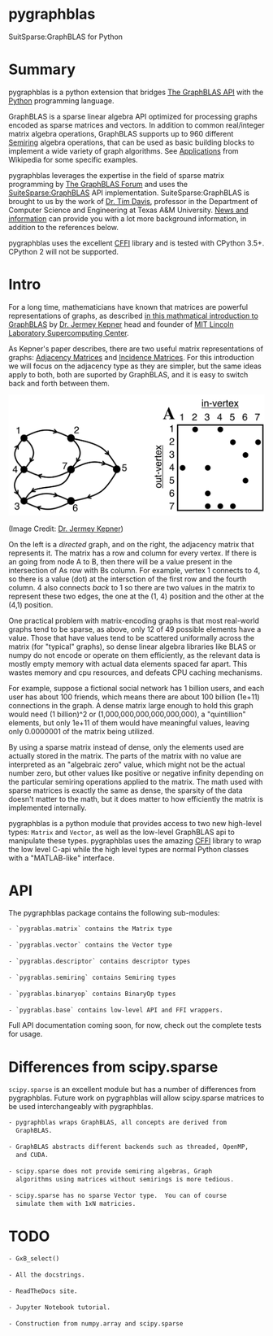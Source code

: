 # pygraphblas

SuitSparse:GraphBLAS for Python

# Summary

pygraphblas is a python extension that bridges [The GraphBLAS
API](http://graphblas.org) with the [Python](https://python.org)
programming language.

GraphBLAS is a sparse linear algebra API optimized for processing
graphs encoded as sparse matrices and vectors.  In addition to common
real/integer matrix algebra operations, GraphBLAS supports up to 960
different [Semiring](https://en.wikipedia.org/wiki/Semiring) algebra
operations, that can be used as basic building blocks to implement a
wide variety of graph algorithms. See
[Applications](https://en.wikipedia.org/wiki/Semiring#Applications)
from Wikipedia for some specific examples.

pygraphblas leverages the expertise in the field of sparse matrix
programming by [The GraphBLAS Forum](http://graphblas.org) and uses
the
[SuiteSparse:GraphBLAS](http://faculty.cse.tamu.edu/davis/GraphBLAS.html)
API implementation. SuiteSparse:GraphBLAS is brought to us by the work
of [Dr. Tim Davis](http://faculty.cse.tamu.edu/davis/welcome.html),
professor in the Department of Computer Science and Engineering at
Texas A&M University.  [News and
information](http://faculty.cse.tamu.edu/davis/news.html) can provide
you with a lot more background information, in addition to the
references below.

pygraphblas uses the excellent
[CFFI](https://cffi.readthedocs.io/en/latest/) library and is tested
with CPython 3.5+.  CPython 2 will not be supported.

# Intro

For a long time, mathematicians have known that matrices are powerful
representations of graphs, as described [in this mathmatical
introduction to
GraphBLAS](http://www.mit.edu/~kepner/GraphBLAS/GraphBLAS-Math-release.pdf)
by [Dr. Jermey Kepner](http://www.mit.edu/~kepner/) head and founder
of [MIT Lincoln Laboratory Supercomputing
Center](http://news.mit.edu/2016/lincoln-laboratory-establishes-supercomputing-center-0511).

As Kepner's paper describes, there are two useful matrix
representations of graphs: [Adjacency
Matrices](https://en.wikipedia.org/wiki/Adjacency_matrix) and
[Incidence Matrices](https://en.wikipedia.org/wiki/Incidence_matrix).
For this introduction we will focus on the adjacency type as they are
simpler, but the same ideas apply to both, both are suported by
GraphBLAS, and it is easy to switch back and forth between them.

![Alt text](./docs/AdjacencyMatrix.svg)

(Image Credit: [Dr. Jermey Kepner](http://www.mit.edu/~kepner/))

On the left is a *directed* graph, and on the right, the adjacency
matrix that represents it. The matrix has a row and column for every
vertex.  If there is an going from node A to B, then there will be a
value present in the intersection of As row with Bs column.  For
example, vertex 1 connects to 4, so there is a value (dot) at the
intersction of the first row and the fourth column.  4 also connects
*back* to 1 so there are two values in the matrix to represent these
two edges, the one at the (1, 4) position and the other at the (4,1)
position.

One practical problem with matrix-encoding graphs is that most
real-world graphs tend to be sparse, as above, only 12 of 49 possible
elements have a value. Those that have values tend to be scattered
uniformally across the matrix (for "typical" graphs), so dense linear
algebra libraries like BLAS or numpy do not encode or operate on them
efficiently, as the relevant data is mostly empty memory with actual
data elements spaced far apart.  This wastes memory and cpu resources,
and defeats CPU caching mechanisms.

For example, suppose a fictional social network has 1 billion users,
and each user has about 100 friends, which means there are about 100
billion (1e+11) connections in the graph.  A dense matrix large enough
to hold this graph would need (1 billion)^2 or
(1,000,000,000,000,000,000), a "quintillion" elements, but only 1e+11
of them would have meaningful values, leaving only 0.0000001 of the
matrix being utilized.

By using a sparse matrix instead of dense, only the elements used are
actually stored in the matrix. The parts of the matrix with no value
are interpreted as an "algebraic zero" value, which might not be the
actual number zero, but other values like positive or negative
infinity depending on the particular semiring operations applied to
the matrix.  The math used with sparse matrices is exactly the same as
dense, the sparsity of the data doesn't matter to the math, but it
does matter to how efficiently the matrix is implemented internally.

pygraphblas is a python module that provides access to two new
high-level types: `Matrix` and `Vector`, as well as the low-level
GraphBLAS api to manipulate these types.  pygraphblas uses the amazing
[CFFI](https://cffi.readthedocs.io/en/latest/) library to wrap the low
level C-api while the high level types are normal Python classes with
a "MATLAB-like" interface.

# API

The pygraphblas package contains the following sub-modules:

    - `pygrablas.matrix` contains the Matrix type

    - `pygrablas.vector` contains the Vector type

    - `pygrablas.descriptor` contains descriptor types

    - `pygrablas.semiring` contains Semiring types

    - `pygrablas.binaryop` contains BinaryOp types

    - `pygrablas.base` contains low-level API and FFI wrappers.

Full API documentation coming soon, for now, check out the complete
tests for usage.

# Differences from scipy.sparse

`scipy.sparse` is an excellent module but has a number of differences
from pygraphblas.  Future work on pygraphblas will allow scipy.sparse
matrices to be used interchangeably with pygraphblas.

    - pygraphblas wraps GraphBLAS, all concepts are derived from
      GraphBLAS.

    - GraphBLAS abstracts different backends such as threaded, OpenMP,
      and CUDA.

    - scipy.sparse does not provide semiring algebras, Graph
      algorithms using matrices without semirings is more tedious.

    - scipy.sparse has no sparse Vector type.  You can of course
      simulate them with 1xN matricies.

# TODO

    - GxB_select()

    - All the docstrings.

    - ReadTheDocs site.

    - Jupyter Notebook tutorial.

    - Construction from numpy.array and scipy.sparse
